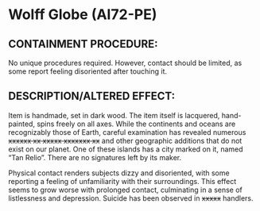 # Wolff Globe (AI72-PE)

## CONTAINMENT PROCEDURE:

No unique procedures required. However, contact should be limited, as some report feeling disoriented after touching it.

## DESCRIPTION/ALTERED EFFECT:

Item is handmade, set in dark wood. The item itself is lacquered, hand-painted, spins freely on all axes. While the continents and oceans are recognizably those of Earth, careful examination has revealed numerous ~~xxxxxx xx xxxxx xxxxxxx xx~~ and other geographic additions that do not exist on our planet. One of these islands has a city marked on it, named “Tan Relio”. There are no signatures left by its maker.

Physical contact renders subjects dizzy and disoriented, with some reporting a feeling of unfamiliarity with their surroundings. This effect seems to grow worse with prolonged contact, culminating in a sense of listlessness and depression. Suicide has been observed in ~~xxxxx~~ handlers.
